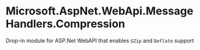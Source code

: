 Microsoft.AspNet.WebApi.MessageHandlers.Compression
===================================================

Drop-in module for ASP.Net WebAPI that enables `GZip` and `Deflate` support
